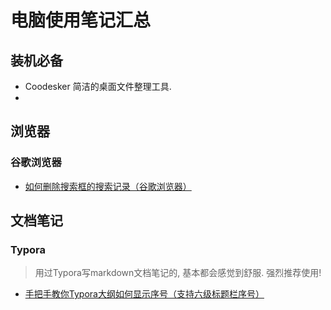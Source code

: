 # 电脑使用笔记汇总



## 装机必备

-  Coodesker 简洁的桌面文件整理工具.
- 



## 浏览器



### 谷歌浏览器

- [如何删除搜索框的搜索记录（谷歌浏览器）](https://blog.csdn.net/CXY_BOY/article/details/107785616)







## 文档笔记

### Typora

> 用过Typora写markdown文档笔记的, 基本都会感觉到舒服. 强烈推荐使用!

- [手把手教你Typora大纲如何显示序号（支持六级标题栏序号）](https://blog.csdn.net/qingfeng812/article/details/132662122?spm=1001.2014.3001.5502)





